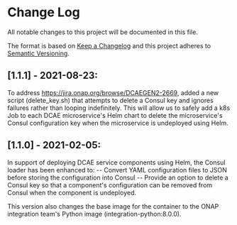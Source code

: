 # Change Log
All notable changes to this project will be documented in this file.

The format is based on [Keep a Changelog](http://keepachangelog.com/)
and this project adheres to [Semantic Versioning](http://semver.org/).

## [1.1.1] - 2021-08-23:
To address https://jira.onap.org/browse/DCAEGEN2-2669, added a new script
(delete_key.sh) that  attempts to delete a Consul key and ignores failures
rather than looping indefinitely. This will allow us to safely add a k8s Job
to each DCAE microservice's Helm chart to delete the microservice's Consul
configuration key when the microservice is undeployed using Helm.

## [1.1.0] - 2021-02-05:
In support of deploying DCAE service components using Helm, the Consul loader
has been enhanced to:
   -- Convert YAML configuration files to JSON before storing the configuration into Consul
   -- Provide an option to delete a Consul key so that a component's configuration can be
      removed from Consul when the component is undeployed.

This version also changes the base image for the container to the ONAP integration team's
Python image (integration-python:8.0.0).